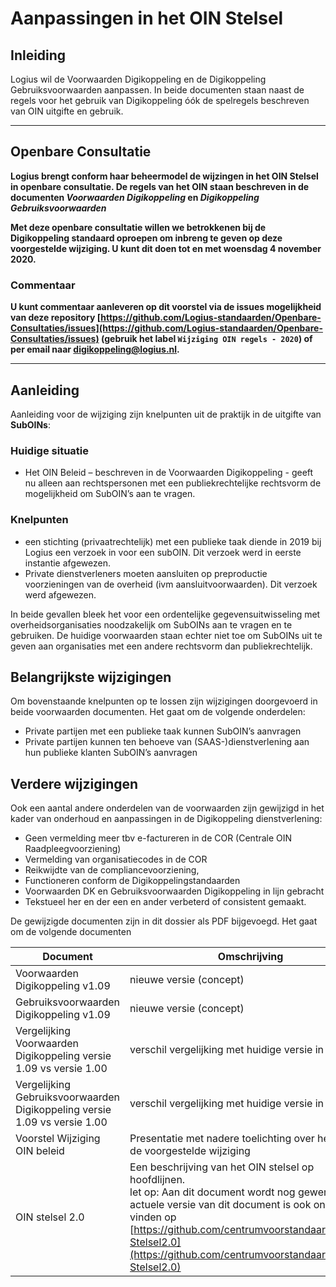 # Aanpassingen in het OIN Stelsel 
## Inleiding 

Logius wil de Voorwaarden Digikoppeling en de Digikoppeling Gebruiksvoorwaarden aanpassen. In beide documenten staan naast de regels voor het gebruik van Digikoppeling óók de spelregels beschreven van OIN uitgifte en gebruik. 


---
## **Openbare Consultatie**
> 
**Logius brengt conform haar beheermodel de wijzingen in het OIN Stelsel in openbare consultatie. De regels van het OIN staan beschreven in de documenten *Voorwaarden Digikoppeling*  en *Digikoppeling Gebruiksvoorwaarden***

**Met deze openbare consultatie willen we betrokkenen bij de Digikoppeling standaard oproepen om inbreng te geven op deze voorgestelde wijziging. U kunt dit doen tot en met woensdag 4 november 2020.**

### **Commentaar**

**U kunt commentaar aanleveren op dit voorstel via de issues mogelijkheid van deze repository [https://github.com/Logius-standaarden/Openbare-Consultaties/issues](https://github.com/Logius-standaarden/Openbare-Consultaties/issues) (gebruik het label `Wijziging OIN regels - 2020`) of per email naar [digikoppeling@logius.nl](mailto:digikoppeling@logius.nl?subject=Wijziging%20OIN%20regels%20-%202020).**

---

## Aanleiding

Aanleiding voor de wijziging zijn knelpunten uit de praktijk in de uitgifte van **SubOINs**: 

### Huidige situatie 

- Het OIN Beleid – beschreven in de Voorwaarden Digikoppeling - geeft nu alleen aan rechtspersonen met een publiekrechtelijke rechtsvorm de mogelijkheid om SubOIN’s aan te vragen.

### Knelpunten

- een stichting (privaatrechtelijk) met een publieke taak diende in 2019 bij Logius een verzoek in voor een subOIN. Dit verzoek werd in eerste instantie afgewezen.
- Private dienstverleners moeten aansluiten op preproductie voorzieningen van de overheid (ivm aansluitvoorwaarden). Dit verzoek werd afgewezen.

In beide gevallen bleek het voor een ordentelijke gegevensuitwisseling met overheidsorganisaties noodzakelijk om SubOINs aan te vragen en te gebruiken. De huidige voorwaarden staan echter niet toe om SubOINs uit te geven aan organisaties met een andere rechtsvorm dan publiekrechtelijk.

## Belangrijkste wijzigingen

Om bovenstaande knelpunten op te lossen zijn wijzigingen doorgevoerd in beide voorwaarden documenten. Het gaat om de volgende onderdelen:

- Private partijen met een publieke taak kunnen SubOIN’s aanvragen
- Private partijen kunnen ten behoeve van (SAAS-)dienstverlening aan hun publieke klanten SubOIN’s aanvragen

## Verdere wijzigingen

Ook een aantal andere onderdelen van de voorwaarden zijn gewijzigd in het kader van onderhoud en aanpassingen in de Digikoppeling dienstverlening:

- Geen vermelding meer tbv e-factureren in de COR (Centrale OIN Raadpleegvoorziening) 
- Vermelding van organisatiecodes in de COR
- Reikwijdte van de compliancevoorziening,  
- Functioneren conform de Digikoppelingstandaarden
- Voorwaarden DK en Gebruiksvoorwaarden Digikoppeling in lijn gebracht
- Tekstueel her en der een en ander verbeterd of consistent gemaakt.

De gewijzigde documenten zijn in dit dossier als PDF bijgevoegd. Het gaat om de volgende documenten 

|Document|Omschrijving|
|------------------------------------------------------|---|
|Voorwaarden Digikoppeling v1.09|nieuwe versie (concept)|
|Gebruiksvoorwaarden Digikoppeling v1.09|nieuwe versie (concept)|
|Vergelijking Voorwaarden Digikoppeling versie 1.09 vs versie 1.00|verschil vergelijking met huidige versie in detail|
|Vergelijking Gebruiksvoorwaarden Digikoppeling versie 1.09 vs versie 1.00|verschil vergelijking met huidige versie in detail|
|Voorstel Wijziging OIN beleid|Presentatie met nadere toelichting over het OIN en de voorgestelde wijziging|
|OIN stelsel 2.0|Een beschrijving van het OIN stelsel op hoofdlijnen.<br>let op: Aan dit document wordt nog gewerkt. De actuele versie van dit document is ook online te vinden op [https://github.com/centrumvoorstandaarden/OIN-Stelsel2.0](https://github.com/centrumvoorstandaarden/OIN-Stelsel2.0)|

